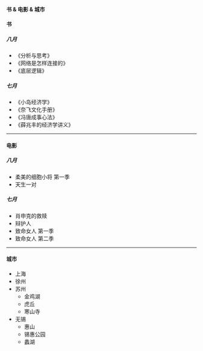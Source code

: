 #### 书 & 电影 & 城市

#### 书

##### 八月

- 《分析与思考》
- 《网络是怎样连接的》
- 《底层逻辑》

##### 七月

- 《小岛经济学》
- 《奈飞文化手册》
- 《冯唐成事心法》
- 《薛兆丰的经济学讲义》

------

#### 电影

##### 八月

- 柔美的细胞小将 第一季
- 天生一对

##### 七月

- 肖申克的救赎
- 辩护人
- 致命女人 第一季
- 致命女人 第二季

------

#### 城市

- 上海
- 徐州
- 苏州
  - 金鸡湖
  - 虎丘
  - 寒山寺
- 无锡
  - 惠山
  - 锡惠公园
  - 蠡湖

